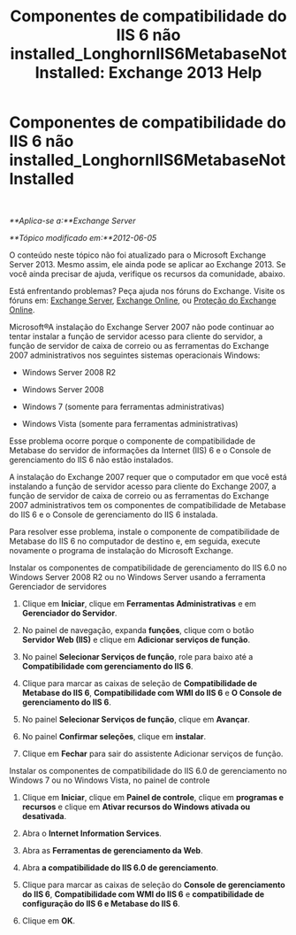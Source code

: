 ﻿---
title: 'Componentes de compatibilidade do IIS 6 não installed_LonghornIIS6MetabaseNotInstalled: Exchange 2013 Help'
TOCTitle: Componentes de compatibilidade do IIS 6 não installed_LonghornIIS6MetabaseNotInstalled
ms:assetid: 0bd52987-d3cc-496c-ac8c-d35591405195
ms:mtpsurl: https://technet.microsoft.com/pt-br/library/ms.exch.setupreadiness.longhorniis6metabasenotinstalled(v=EXCHG.150)
ms:contentKeyID: 50484929
ms.date: 05/22/2018
mtps_version: v=EXCHG.150
ms.translationtype: MT
---

# Componentes de compatibilidade do IIS 6 não installed\_LonghornIIS6MetabaseNotInstalled

 

_**Aplica-se a:**Exchange Server_

_**Tópico modificado em:**2012-06-05_

O conteúdo neste tópico não foi atualizado para o Microsoft Exchange Server 2013. Mesmo assim, ele ainda pode se aplicar ao Exchange 2013. Se você ainda precisar de ajuda, verifique os recursos da comunidade, abaixo.

Está enfrentando problemas? Peça ajuda nos fóruns do Exchange. Visite os fóruns em: [Exchange Server](https://go.microsoft.com/fwlink/p/?linkid=60612), [Exchange Online](https://go.microsoft.com/fwlink/p/?linkid=267542), ou [Proteção do Exchange Online](https://go.microsoft.com/fwlink/p/?linkid=285351).

Microsoft®A instalação do Exchange Server 2007 não pode continuar ao tentar instalar a função de servidor acesso para cliente do servidor, a função de servidor de caixa de correio ou as ferramentas do Exchange 2007 administrativos nos seguintes sistemas operacionais Windows:

  - Windows Server 2008 R2

  - Windows Server 2008

  - Windows 7 (somente para ferramentas administrativas)

  - Windows Vista (somente para ferramentas administrativas)

Esse problema ocorre porque o componente de compatibilidade de Metabase do servidor de informações da Internet (IIS) 6 e o Console de gerenciamento do IIS 6 não estão instalados.

A instalação do Exchange 2007 requer que o computador em que você está instalando a função de servidor acesso para cliente do Exchange 2007, a função de servidor de caixa de correio ou as ferramentas do Exchange 2007 administrativos tem os componentes de compatibilidade de Metabase do IIS 6 e o Console de gerenciamento do IIS 6 instalada.

Para resolver esse problema, instale o componente de compatibilidade de Metabase do IIS 6 no computador de destino e, em seguida, execute novamente o programa de instalação do Microsoft Exchange.

Instalar os componentes de compatibilidade de gerenciamento do IIS 6.0 no Windows Server 2008 R2 ou no Windows Server usando a ferramenta Gerenciador de servidores

1.  Clique em **Iniciar**, clique em **Ferramentas Administrativas** e em **Gerenciador do Servidor**.

2.  No painel de navegação, expanda **funções**, clique com o botão **Servidor Web (IIS)** e clique em **Adicionar serviços de função**.

3.  No painel **Selecionar Serviços de função**, role para baixo até a **Compatibilidade com gerenciamento do IIS 6**.

4.  Clique para marcar as caixas de seleção de **Compatibilidade de Metabase do IIS 6**, **Compatibilidade com WMI do IIS 6** e **O Console de gerenciamento do IIS 6**.

5.  No painel **Selecionar Serviços de função**, clique em **Avançar**.

6.  No painel **Confirmar seleções**, clique em **instalar**.

7.  Clique em **Fechar** para sair do assistente Adicionar serviços de função.

Instalar os componentes de compatibilidade do IIS 6.0 de gerenciamento no Windows 7 ou no Windows Vista, no painel de controle

1.  Clique em **Iniciar**, clique em **Painel de controle**, clique em **programas e recursos** e clique em **Ativar recursos do Windows ativada ou desativada**.

2.  Abra o **Internet Information Services**.

3.  Abra as **Ferramentas de gerenciamento da Web**.

4.  Abra **a compatibilidade do IIS 6.0 de gerenciamento**.

5.  Clique para marcar as caixas de seleção do **Console de gerenciamento do IIS 6**, **Compatibilidade com WMI do IIS 6** e **compatibilidade de configuração do IIS 6 e Metabase do IIS 6**.

6.  Clique em **OK**.

